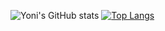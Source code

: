 ![Yoni's GitHub stats](https://github-readme-stats.vercel.app/api?username=MyoniM&show_icons=true&theme=dark)
[![Top Langs](https://github-readme-stats.vercel.app/api/top-langs/?username=MyoniM&langs_count=8&hide=HTML,CSS,Swift)](https://github.com/MyoniM/github-readme-stats)
